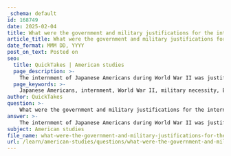 ```yaml
---
_schema: default
id: 168749
date: 2025-02-04
title: What were the government and military justifications for the internment of Japanese Americans during World War II?
article_title: What were the government and military justifications for the internment of Japanese Americans during World War II?
date_format: MMM DD, YYYY
post_on_text: Posted on
seo:
  title: QuickTakes | American studies
  page_description: >-
    The internment of Japanese Americans during World War II was justified by U.S. government and military through military necessity, racial prejudice, and public hysteria, leading to significant violations of civil liberties.
  page_keywords: >-
    Japanese Americans, internment, World War II, military necessity, Executive Order 9066, public sentiment, racial prejudice, propaganda, civil liberties, national security
author: QuickTakes
question: >-
    What were the government and military justifications for the internment of Japanese Americans during World War II?
answer: >-
    The internment of Japanese Americans during World War II was justified by the U.S. government and military through a combination of perceived military necessity, public hysteria, and racial prejudice. Here are the key justifications that were presented at the time:\n\n1. **Military Necessity**: The primary justification for the internment was framed around the idea of military necessity. Following the attack on Pearl Harbor on December 7, 1941, there was widespread fear and suspicion regarding individuals of Japanese ancestry, particularly those living on the West Coast. The U.S. government argued that these individuals could potentially act as spies or saboteurs for Japan. This led to the belief that their removal from sensitive military areas was essential for national security.\n\n2. **Executive Order 9066**: On February 19, 1942, President Franklin D. Roosevelt signed Executive Order 9066, which authorized the Secretary of War and military commanders to designate military areas from which any or all persons could be excluded. This order laid the groundwork for the forced relocation of Japanese Americans to internment camps, which the government referred to as "relocation centers." The order did not specifically mention Japanese Americans, but it was primarily used to justify their exclusion from the West Coast.\n\n3. **Public Sentiment and Racial Prejudice**: There was significant public pressure and racial prejudice against Japanese Americans during this period. Many Americans, fueled by wartime propaganda and fear, supported the internment as a necessary measure. This atmosphere of hysteria contributed to the government's decision to relocate Japanese Americans, despite the fact that no Japanese American had been convicted of espionage or sabotage during the war.\n\n4. **Propaganda Campaign**: The U.S. government engaged in a propaganda campaign to shape public perception of the internment camps. Officials portrayed these camps as necessary for the safety of the nation and depicted them in a positive light, despite the harsh realities faced by those interned. The conditions in these camps were often far from the idyllic scenes presented by the government.\n\n5. **Post-War Acknowledgment**: It is important to note that decades later, the U.S. government formally acknowledged that the internment was driven by "race prejudice, war hysteria, and a failure of political leadership," rather than genuine military necessity. This acknowledgment came after significant constitutional and political debate regarding the internment and its implications for civil rights.\n\nIn summary, the justifications for the internment of Japanese Americans were rooted in a combination of military fears, public hysteria, and racial discrimination, which ultimately led to one of the most significant violations of civil liberties in American history.
subject: American studies
file_name: what-were-the-government-and-military-justifications-for-the-internment-of-japanese-americans-during-world-war-ii.md
url: /learn/american-studies/questions/what-were-the-government-and-military-justifications-for-the-internment-of-japanese-americans-during-world-war-ii
---
```


&nbsp;